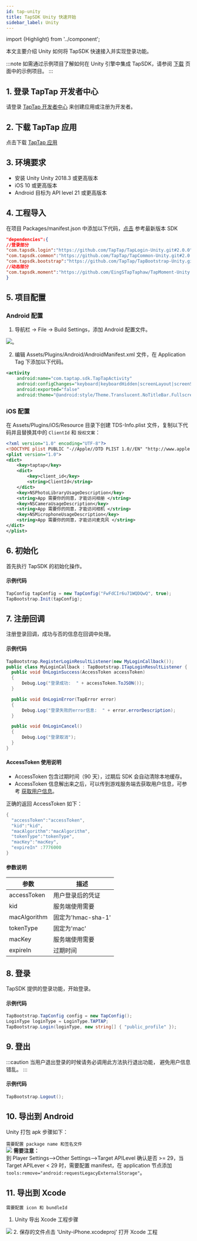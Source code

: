 ```yaml
---
id: tap-unity
title: TapSDK Unity 快速开始
sidebar_label: Unity
---
```

import {Highlight} from '../component';

本文主要介绍 Unity 如何将 TapSDK 快速接入并实现登录功能。


:::note
如需通过示例项目了解如何在 Unity 引擎中集成 TapSDK，请参阅 [下载](/sdk/tap-download) 页面中的示例项目。
:::


## 1. 登录 TapTap 开发者中心
请登录 [TapTap 开发者中心](https://developer.taptap.com/) 来创建应用或注册为开发者。

## 2. 下载 TapTap 应用
点击下载 [TapTap 应用](https://www.taptap.com/mobile)

## 3. 环境要求
- 安装 Unity Unity 2018.3 或更高版本
- iOS 10 或更高版本
- Android 目标为 API level 21 或更高版本

## 4. 工程导入
在项目 Packages/manifest.json 中添加以下代码，[点击](https://github.com/TapTap) 参考最新版本 SDK

```json
"dependencies":{
//登录部分
"com.tapsdk.login":"https://github.com/TapTap/TapLogin-Unity.git#2.0.0",
"com.tapsdk.common":"https://github.com/TapTap/TapCommon-Unity.git#2.0.0",
"com.tapsdk.bootstrap":"https://github.com/TapTap/TapBootstrap-Unity.git#2.0.0",
//动态部分
"com.tapsdk.moment":"https://github.com/EingSTapTaphaw/TapMoment-Unity.git#2.0.0",
}
```

## 5. 项目配置

### Android 配置
1. 导航栏 -> File -> Build Settings，添加 Android 配置文件。

![](/img/tap_unity_amanifest.png)。

2. 编辑 Assets/Plugins/Android/AndroidManifest.xml 文件，在 Application Tag 下添加以下代码。

```xml
<activity
    android:name="com.taptap.sdk.TapTapActivity"
    android:configChanges="keyboard|keyboardHidden|screenLayout|screenSize|orientation"
    android:exported="false"
    android:theme="@android:style/Theme.Translucent.NoTitleBar.Fullscreen" />
```

### iOS 配置

在 Assets/Plugins/iOS/Resource 目录下创建 TDS-Info.plist 文件，复制以下代码并且替换其中的 `ClientId` 和 `授权文案`：

```xml
<?xml version="1.0" encoding="UTF-8"?>
<!DOCTYPE plist PUBLIC "-//Apple//DTD PLIST 1.0//EN" "http://www.apple.com/DTDs/PropertyList-1.0.dtd">
<plist version="1.0">
<dict>
    <key>taptap</key>
    <dict>
        <key>client_id</key>
        <string>ClientId</string>
    </dict>
    <key>NSPhotoLibraryUsageDescription</key>
    <string>App 需要你的同意，才能访问相册 </string>
    <key>NSCameraUsageDescription</key>
    <string>App 需要你的同意，才能访问相机 </string>
    <key>NSMicrophoneUsageDescription</key>
    <string>App 需要你的同意，才能访问麦克风 </string>
</dict>
</plist>
```

<!-- ## 6. 添加 SDK 引用
**<Highlight color="#f00"> 默认无需配置，如果错误提示缺少 TapSDK 时请按下面步骤配置 </Highlight>**

1. 在 <项目脚本语言根目录> 下面创建.amsdef 文件如下图即可。 -->
<!-- 如果项目业务只在指定目录调用 TapSDK，也可以只在调用 TapSDK 处的同级目录下创建
![](/img/tap_amsdefpng.png) -->
<!-- ![](/img/tap_unity_amsdef.png)

2. 添加如下配置

```json
{
    "name": "YourProject",
    "references": [
        "TDSCommon",
        "TDSMoment",
        "TDSLogin",
        "TDSCore",
        "TDSTapDB"
    ],
    "includePlatforms": [
        "Android",
        "Editor",
        "iOS"
    ],
}
``` -->

## 6. 初始化
首先执行 TapSDK 的初始化操作。

#### 示例代码
```cs
TapConfig tapConfig = new TapConfig("FwFdCIr6u71WQDQwQ", true);
TapBootstrap.Init(tapConfig);
```

<!--
#### API
[Init](/api/unity-tapbootstrap.md/#init)
-->

## 7. 注册回调
注册登录回调，成功与否的信息在回调中处理。

#### 示例代码
```cs
TapBootstrap.RegisterLoginResultListener(new MyLoginCallback());
public class MyLoginCallback : TapBootstrap.ITapLoginResultListener {
  public void OnLoginSuccess(AccessToken accessToken)
  {
      Debug.Log("登录成功:  " + accessToken.ToJSON());
  }

  public void OnLoginError(TapError error)
  {
      Debug.Log("登录失败的error信息:  " + error.errorDescription);
  }

  public void OnLoginCancel()
  {
      Debug.Log("登录取消");
  }
}
```

#### AccessToken 使用说明
- AccessToken 包含过期时间（90 天），过期后 SDK 会自动清除本地缓存。
- AccessToken 信息解出来之后，可以传到游戏服务端去获取用户信息，可参考 [获取用户信息](/api/service#流程)。

正确的返回 AccessToken 如下：

```cs
{
  "accessToken":"accessToken",
  "kid":"kid",
  "macAlgorithm":"macAlgorithm",
  "tokenType":"tokenType",
  "macKey":"macKey",
  "expireIn" :7776000
}
```

#### 参数说明
参数  | 描述
| ------ | ------ |
accessToken | 用户登录后的凭证
kid  | 服务端使用需要
macAlgorithm  | 固定为'hmac-sha-1'
tokenType  | 固定为'mac'
macKey  | 服务端使用需要
expireIn  | 过期时间

<!--
#### API
[RegisterLoginCallback](/api/unity-tapbootstrap.md/#registerloginresultlistener)
-->

## 8. 登录
TapSDK 提供的登录功能，开始登录。

#### 示例代码
```cs
TapBootstrap.TapConfig config = new TapConfig();
LoginType loginType = LoginType.TAPTAP;
TapBootstrap.Login(loginType, new string[] { "public_profile" });
```

<!--
#### API
[StartLogin](/api/unity-tapbootstrap.md/#login)
-->

## 9. 登出

:::caution
当用户退出登录的时候请务必调用此方法执行退出功能， 避免用户信息错乱。
:::

#### 示例代码
```cs
TapBootstrap.Logout();
```

<!--
#### API
[Logout](/api/unity-tapbootstrap.md/#logout)
-->

## 10. 导出到 Android
Unity 打包 apk 步骤如下： 

`需要配置 package name 和签名文件`  
![](/img/tap_unity_android_build.png)
**<Highlight color='#f00'> 需要注意：</Highlight>**  
到 Player Settings-->Other Settings-->Target APILevel 确认是否 >= 29，当 Target APILever < 29 时，需要配置 manifest，在 application 节点添加 `tools:remove="android:requestLegacyExternalStorage"`。

## 11. 导出到 Xcode
`需要配置 icon 和 bundleId`

1. Unity 导出 Xcode 工程步骤

![](/img/tap_ios_build.png)
2. 保存的文件点击 'Unity-iPhone.xcodeproj' 打开 Xcode 工程
